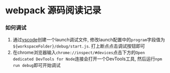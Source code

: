 # webpack 源码阅读记录

### 如何调试

1. 通过[vscode](https://code.visualstudio.com/docs/editor/debugging)创建一个launch调试文件, 修改launch配置中的`program`字段值为`${workspaceFolder}/debug/start.js`. 打上断点点击调试按钮即可
2. 在chrome浏览器输入`chrome://inspect/#devices`点击下方的`Open dedicated DevTools for Node`连接会打开一个DevTools工具, 然后运行`npm run debug`即可开始调试
